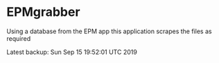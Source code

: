 # EPMgrabber
Using a database from the EPM app this application scrapes the files as required


Latest backup: Sun Sep 15 19:52:01 UTC 2019

